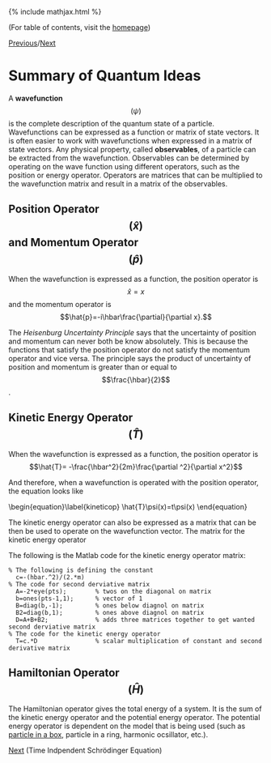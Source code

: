 {% include mathjax.html %}

(For table of contents, visit the [homepage](/README.md))

[Previous](Linear_Algebra.md)/[Next](TISE.md)

# Summary of Quantum Ideas

A **wavefunction** $$(\psi)$$ is the complete description of the quantum state of a particle. Wavefunctions can be expressed as a function or matrix of state vectors. It is often easier to work with wavefunctions when expressed in a matrix of state vectors. Any physical property, called **observables**, of a particle can be extracted from the wavefunction. Observables can be determined by operating on the wave function using different operators, such as the position or energy operator. Operators are matrices that can be multiplied to the wavefunction matrix and result in a matrix of the observables.

## Position Operator $$(\hat{x})$$ and Momentum Operator $$(\hat{p})$$

When the wavefunction is expressed as a function, the position operator is $$\hat{x}=x$$ and the momentum operator is $$\hat{p}=-i\hbar\frac{\partial}{\partial x}.$$

The *Heisenburg Uncertainty Principle* says that the uncertainty of position and momentum can never both be know absolutely. This is because the functions that satisfy the position operator do not satisfy the momentum operator and vice versa. The principle says the product of uncertainty of position and momentum is greater than or equal to $$\frac{\hbar}{2}$$. 

## Kinetic Energy Operator $$(\hat{T})$$

When the wavefunction is expressed as a function, the position operator is $$\hat{T}= -\frac{\hbar^2}{2m}\frac{\partial ^2}{\partial x^2}$$

And therefore, when a wavefunction is operated with the position operator, the equation looks like

  \begin{equation}\label{kineticop}
    \hat{T}\psi(x)=t\psi(x)
\end{equation}

The kinetic energy operator can also be expressed as a matrix that can be then be used to operate on the wavefunction vector. The matrix for the kinetic energy operator 

The following is the Matlab code for the kinetic energy operator matrix:

    % The following is defining the constant
      c=-(hbar.^2)/(2.*m)
    % The code for second derviative matrix
      A=-2*eye(pts);        % twos on the diagonal on matrix
      b=ones(pts-1,1);      % vector of 1
      B=diag(b,-1);         % ones below diagnol on matrix
      B2=diag(b,1);         % ones above diagnol on matrix
      D=A+B+B2;             % adds three matrices together to get wanted second derviative matrix
    % The code for the kinetic energy operator
      T=c.*D                % scalar multiplication of constant and second derivative matrix
     
## Hamiltonian Operator $$(\hat{H})$$

The Hamiltonian operator gives the total energy of a system. It is the sum of the kinetic energy operator and the potential energy operator. The potential energy operator is dependent on the model that is being used (such as [particle in a box](PIB.md), particle in a ring, harmonic ocsillator, etc.). 


[Next](TISE.md) (Time Indpendent Schrödinger Equation)
